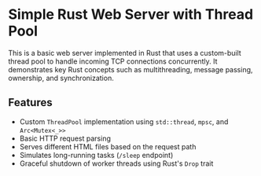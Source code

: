 # Simple Rust Web Server with Thread Pool

This is a basic web server implemented in Rust that uses a custom-built thread pool to handle incoming TCP connections concurrently. It demonstrates key Rust concepts such as multithreading, message passing, ownership, and synchronization.

## Features

- Custom `ThreadPool` implementation using `std::thread`, `mpsc`, and `Arc<Mutex<_>>`
- Basic HTTP request parsing
- Serves different HTML files based on the request path
- Simulates long-running tasks (`/sleep` endpoint)
- Graceful shutdown of worker threads using Rust's `Drop` trait

